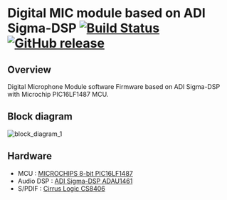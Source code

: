 # Digital MIC module based on ADI Sigma-DSP [![Build Status](https://travis-ci.com/luvinland/Digital_MIC_module_based_on_ADI_Sigma-DSP.svg?branch=master)](https://travis-ci.com/luvinland/Digital_MIC_module_based_on_ADI_Sigma-DSP) [![GitHub release](https://img.shields.io/github/release/luvinland/Digital_MIC_module_based_on_ADI_Sigma-DSP.svg)](https://github.com/luvinland/Digital_MIC_module_based_on_ADI_Sigma-DSP/releases)

## Overview
Digital Microphone Module software Firmware based on ADI Sigma-DSP with Microchip PIC16LF1487 MCU.

## Block diagram
![block_diagram_1](https://user-images.githubusercontent.com/26864945/55307728-5e44be80-5493-11e9-8445-2d62e2d9a1eb.png)

## Hardware
* MCU : [MICROCHIPS 8-bit PIC16LF1487](https://www.microchip.com/design-centers/8-bit)
* Audio DSP : [ADI Sigma-DSP ADAU1461](https://www.analog.com/en/products/adau1461.html#product-overview)
* S/PDIF : [Cirrus Logic CS8406](https://www.cirrus.com/products/cs8406/)
